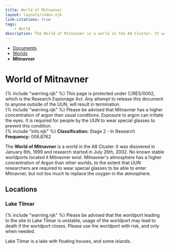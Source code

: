 ```yaml
---
title: World of Mitnavner
layout: layouts/index.njk
link-citations: true
tags:
    - World
description: The World of Mitnavner is a world in the A8 Cluster. It was disovered in January 6th, 1999 and research started in July 26th, 2002
---
```


<nav class="text-sm breadcrumbs">
    <ul>
        <li><a href="/docs">Documents</a></li>
        <li><a href="/docs/world">Worlds</a></li>
        <li><b>Mitnavner</b></li>
    </ul>
</nav>
<div class="divider"></div>
<div class="text-center"><h1>World of Mitnavner</h1></div>

<div class="grid gap-5 mb-5">
<div class="alert alert-error shadow-lg">
    <div>
        {% include "warning.njk" %}
        <span>
            This page is protected under C/RES/0002, which is the Research Espionage Act. Any attempt to release this document to anyone outside of the UUN, will result in termination.
        </span>
    </div>
</div>

<div class="alert alert-warning shadow-lg">
    <div>
        {% include "warning.njk" %}
        <span>
            Please be advised that Mitnavner has a higher concentration of argon than usual conditions. Exposure to argon can irritate the eyes. It is required for people by the UUN to wear special glasses to prevent this condition.
        </span>
    </div>
</div>

<div class="alert shadow-lg">
    <div>
        {% include "info.njk" %}
        <span>
            <b>Classification:</b> <span class="text-orange-500">Stage 2 - In Research</span><br>
            <b>Frequency:</b> 006.8762
        </span>
    </div>
</div>
</div>

The **World of Mitnavner** is a world in the A8 Cluster. It was disovered in January 6th, 1999 and research started in July 26th, 2002. No known stable worldports located it Mitnavner exist. Mitnavner's atmosphere has a higher concentration of Argon than other worlds, to the extent that UUN researchers are required to wear special glasses to be able to enter Mitnavner, but not too much to replace the oxygen in the atmosphere.

## Locations

### Lake Tilmar
<div class="alert alert-warning shadow-lg mb-4">
    <div>
        {% include "warning.njk" %}
        <span>
        Please be advised that the worldport leading to the site in Lake Tilmar is unstable, usage of the worldport may lead to death if the worldport closes. Please use the worldport with risk, and only when needed.
        </span>
    </div>
</div>

Lake Tilmar is a lake with floating houses, and some islands.
